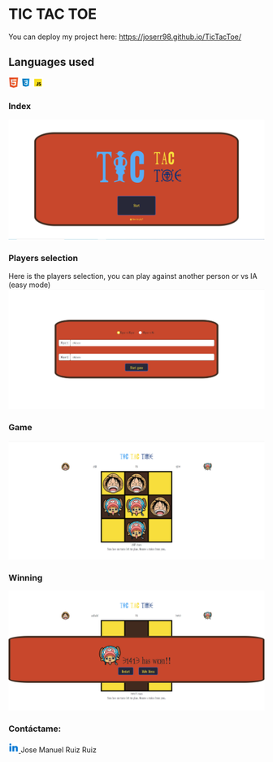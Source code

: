 # TIC TAC TOE

You can deploy my project here: https://joserr98.github.io/TicTacToe/

## Languages used

<img  src="assets/html5.png" alt="html5" width="20px" height="20px"/>
<img  src="assets/css3.png"  alt="css3" width="20px" height="20px"/>
<img  src="assets/javascript.png" alt="javascript" width="20px" height="20px"/>

### Index

<img  src="./assets/main-page.png"  alt="main-page"/>

### Players selection

Here is the players selection, you can play against another person or vs IA (easy mode)
<img  src="./assets/players-selection.png"  alt="players-selection"/>

### Game

<img  src="./assets/game.png"  alt="game"/>

### Winning

<img  src="./assets/winning.png"  alt="winning"/>

### Contáctame:

 <a href="https://www.linkedin.com/in/jos%C3%A9-manuel-ruiz-ruiz-07b262182/" > <img  src="./assets/linkedin.png" alt="linkedin" width="20px" height="20px"/>  </a> Jose Manuel Ruiz Ruiz